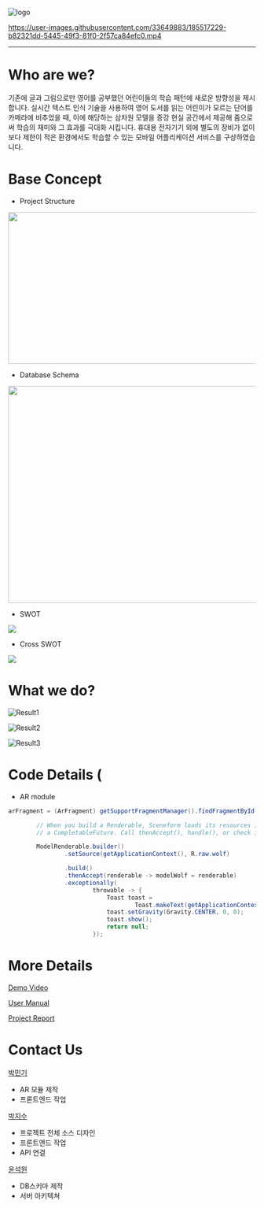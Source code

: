 ![logo](https://github.com/qkralsrl1029/JJUMP/blob/master/Docs/images/logo.png)



https://user-images.githubusercontent.com/33649883/185517229-b82321dd-5445-49f3-81f0-2f57ca84efc0.mp4



-----------------

# Who are we?
기존에 글과 그림으로만 영어를 공부했던 어린이들의 학습 패턴에 새로운 방향성을 제시합니다. 실시간 텍스트 인식 기술을 사용하여 영어 도서를 읽는 어린이가 모르는 단어를 카메라에 비추었을 때, 이에 해당하는 삼차원 모델을 증강 현실 공간에서 제공해 줌으로써 학습의 재미와 그 효과를 극대화 시킵니다. 휴대용 전자기기 외에 별도의 장비가 없이 보다 제한이 적은 환경에서도 학습할 수 있는 모바일 어플리케이션 서비스를 구상하였습니다.

# Base Concept
- Project Structure
<img src=https://github.com/qkralsrl1029/JJUMP/blob/master/Docs/images/structure.png width=600 height=308>

- Database Schema
<img src=https://github.com/qkralsrl1029/JJUMP/blob/master/Docs/images/schema.png width=531 height=441>

- SWOT
<img src=https://github.com/qkralsrl1029/JJUMP/blob/master/Docs/images/swot.jpg>

- Cross SWOT
<img src=https://github.com/qkralsrl1029/JJUMP/blob/master/Docs/images/cross_swot.png>

# What we do?

![Result1](https://github.com/qkralsrl1029/JJUMP/blob/master/Docs/images/result1.png) 

![Result2](https://github.com/qkralsrl1029/JJUMP/blob/master/Docs/images/result2.png) 

![Result3](https://github.com/qkralsrl1029/JJUMP/blob/master/Docs/images/result3.png) 

# Code Details ( 

- AR module

```java
arFragment = (ArFragment) getSupportFragmentManager().findFragmentById(R.id.ux_fragment);

        // When you build a Renderable, Sceneform loads its resources in the background while returning
        // a CompletableFuture. Call thenAccept(), handle(), or check isDone() before calling get().

        ModelRenderable.builder()
                .setSource(getApplicationContext(), R.raw.wolf)

                .build()
                .thenAccept(renderable -> modelWolf = renderable)
                .exceptionally(
                        throwable -> {
                            Toast toast =
                                    Toast.makeText(getApplicationContext(), "Unable to load andy renderable", Toast.LENGTH_LONG);
                            toast.setGravity(Gravity.CENTER, 0, 0);
                            toast.show();
                            return null;
                        });
```

# More Details

[Demo Video](https://www.youtube.com/watch?v=7-OESz2w2TQ)

[User Manual](https://github.com/qkralsrl1029/JJUMP/blob/master/Docs/%EB%A9%94%EB%89%B4%EC%96%BC.pdf)

[Project Report](https://github.com/qkralsrl1029/JJUMP/blob/master/Docs/%EC%B5%9C%EC%A2%85%20%EB%B3%B4%EA%B3%A0%EC%84%9C.pdf)

# Contact Us

[박민기](https://github.com/qkralsrl1029)
- AR 모듈 제작
- 프론트엔드 작업

[박지수](https://github.com/jisoo-o)
- 프로젝트 전체 소스 디자인
- 프론트엔드 작업
- API 연결

[윤석원](https://github.com/jsdysw)
- DB스키마 제작
- 서버 아키텍쳐 
